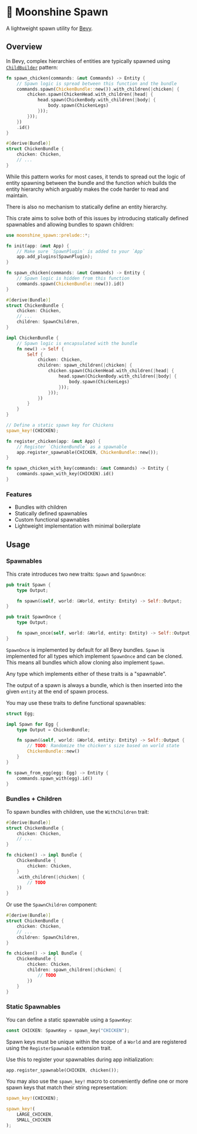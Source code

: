 # 🥚 Moonshine Spawn

A lightweight spawn utility for [Bevy](https://bevyengine.org/).

## Overview

In Bevy, complex hierarchies of entities are typically spawned using [`ChildBuilder`](https://docs.rs/bevy/latest/bevy/prelude/struct.ChildBuilder.html) pattern:

```rust
fn spawn_chicken(commands: &mut Commands) -> Entity {
    // Spawn logic is spread between this function and the bundle
    commands.spawn(ChickenBundle::new()).with_children(|chicken| {
        chicken.spawn(ChickenHead.with_children(|head| {
            head.spawn(ChickenBody.with_children(|body| {
                body.spawn(ChickenLegs)
            }));
        }));
    })
    .id()
}

#[derive(Bundle)]
struct ChickenBundle {
    chicken: Chicken,
    // ...
}
```

While this pattern works for most cases, it tends to spread out the logic of entity spawning between the bundle and the function which builds the entity hierarchy which arguably makes the code harder to read and maintain.

There is also no mechanism to statically define an entity hierarchy.

This crate aims to solve both of this issues by introducing statically defined spawnables and allowing bundles to spawn children:

```rust
use moonshine_spawn::prelude::*;

fn init(app: &mut App) {
    // Make sure `SpawnPlugin` is added to your `App`
    app.add_plugins(SpawnPlugin);
}

fn spawn_chicken(commands: &mut Commands) -> Entity {
    // Spawn logic is hidden from this function
    commands.spawn(ChickenBundle::new()).id()
}

#[derive(Bundle)]
struct ChickenBundle {
    chicken: Chicken,
    // ...
    children: SpawnChildren,
}

impl ChickenBundle {
    // Spawn logic is encapsulated with the bundle
    fn new() -> Self {
        Self {
            chicken: Chicken,
            children: spawn_children(|chicken| {
                chicken.spawn(ChickenHead.with_children(|head| {
                    head.spawn(ChickenBody.with_children(|body| {
                        body.spawn(ChickenLegs)
                    }));
                }));
            })
        }
    }
}

// Define a static spawn key for Chickens
spawn_key!(CHICKEN);

fn register_chicken(app: &mut App) {
    // Register `ChickenBundle` as a spawnable
    app.register_spawnable(CHICKEN, ChickenBundle::new());
}

fn spawn_chicken_with_key(commands: &mut Commands) -> Entity {
    commands.spawn_with_key(CHICKEN).id()
}
```

### Features
- Bundles with children
- Statically defined spawnables
- Custom functional spawnables
- Lightweight implementation with minimal boilerplate

## Usage

### Spawnables

This crate introduces two new traits: `Spawn` and `SpawnOnce`:

```rust
pub trait Spawn {
    type Output;

    fn spawn(&self, world: &World, entity: Entity) -> Self::Output;
}
```

```rust
pub trait SpawnOnce {
    type Output;

    fn spawn_once(self, world: &World, entity: Entity) -> Self::Output;
}
```

`SpawnOnce` is implemented by default for all Bevy bundles. `Spawn` is implemented for all types which implement `SpawnOnce` and can be cloned. This means all bundles which allow cloning also implement `Spawn`.

Any type which implements either of these traits is a "spawnable".

The output of a spawn is always a bundle, which is then inserted into the given `entity` at the end of spawn process.

You may use these traits to define functional spawnables:
```rust
struct Egg;

impl Spawn for Egg {
    type Output = ChickenBundle;

    fn spawn(&self, world: &World, entity: Entity) -> Self::Output {
        // TODO: Randomize the chicken's size based on world state
        ChickenBundle::new()
    }
}

fn spawn_from_egg(egg: Egg) -> Entity {
    commands.spawn_with(egg).id()
}
```

### Bundles + Children

To spawn bundles with children, use the `WithChildren` trait:

```rust
#[derive(Bundle)]
struct ChickenBundle {
    chicken: Chicken,
    // ...
}

fn chicken() -> impl Bundle {
    ChickenBundle {
        chicken: Chicken,
    }
    .with_children(|chicken| {
        // TODO
    })
}
```

Or use the `SpawnChildren` component:

```rust
#[derive(Bundle)]
struct ChickenBundle {
    chicken: Chicken,
    // ...
    children: SpawnChildren,
}

fn chicken() -> impl Bundle {
    ChickenBundle {
        chicken: Chicken,
        children: spawn_children(|chicken| {
            // TODO
        })
    }
}
```

### Static Spawnables

You can define a static spawnable using a `SpawnKey`:
```rust
const CHICKEN: SpawnKey = spawn_key("CHICKEN");
```

Spawn keys must be unique within the scope of a `World` and are registered using the `RegisterSpawnable` extension trait.

Use this to register your spawnables during app initialization:

```rust
app.register_spawnable(CHICKEN, chicken());
```

You may also use the `spawn_key!` macro to conveniently define one or more spawn keys that match their string representation:

```rust
spawn_key!(CHICKEN);

spawn_key!(
    LARGE_CHICKEN,
    SMALL_CHICKEN
);
```